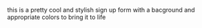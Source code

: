 this is a pretty cool and stylish sign up form with a bacground and appropriate colors to bring it to life
